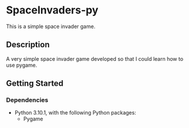 # SpaceInvaders-py
This is a simple space invader game.

## Description
A very simple space invader game developed so that I could learn how to use pygame.

## Getting Started
### Dependencies
* Python 3.10.1, with the following Python packages:
  * Pygame
